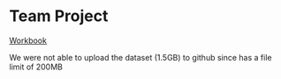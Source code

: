 # Team Project 

[Workbook](https://github.com/narensulegai/project-255/blob/main/FinalNotebook.ipynb)


We were not able to upload the dataset (1.5GB) to github since has a file limit of 200MB
